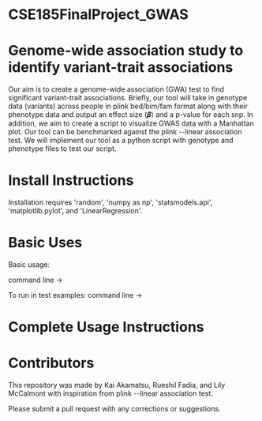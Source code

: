 # CSE185FinalProject_GWAS

# Genome-wide association study to identify variant-trait associations
Our aim is to create a genome-wide association (GWA) test to find significant variant-trait associations. Briefly, our tool will take in genotype data (variants) across people in plink bed/bim/fam format along with their phenotype data and output an effect size (𝜷) and a p-value for each snp. In addition, we aim to create a script to visualize GWAS data with a Manhattan plot. Our tool can be benchmarked against the plink --linear association test. We will implement our tool as a python script with genotype and phenotype files to test our script. 

# Install Instructions
Installation requires 'random', 'numpy as np', 'statsmodels.api', 'matplotlib.pylot', and 'LinearRegression'. 
<!-- 
from sklearn.linear_model import LinearRegression  
import statsmodels.api as sm  
import matplotlib.pyplot as plt -->

# Basic Uses
Basic usage:

command line -> 

To run in test examples:
command line ->

# Complete Usage Instructions

# Contributors
This repository was made by Kai Akamatsu, Rueshil Fadia, and Lily McCalmont with inspiration from plink --linear association test.

Please submit a pull request with any corrections or suggestions.
